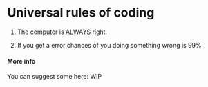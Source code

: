 # Universal rules of coding


1. The computer is ALWAYS right.

2. If you get a error chances of you doing something wrong is 99%



#### More info 
You can suggest some here: WIP
